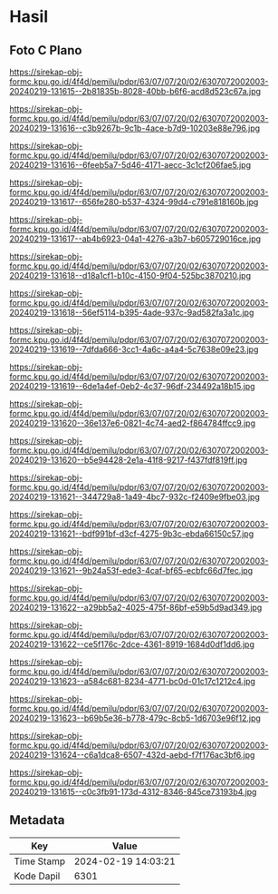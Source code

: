# Hasil

## Foto C Plano

https://sirekap-obj-formc.kpu.go.id/4f4d/pemilu/pdpr/63/07/07/20/02/6307072002003-20240219-131615--2b81835b-8028-40bb-b6f6-acd8d523c67a.jpg

https://sirekap-obj-formc.kpu.go.id/4f4d/pemilu/pdpr/63/07/07/20/02/6307072002003-20240219-131616--c3b9267b-9c1b-4ace-b7d9-10203e88e796.jpg

https://sirekap-obj-formc.kpu.go.id/4f4d/pemilu/pdpr/63/07/07/20/02/6307072002003-20240219-131616--6feeb5a7-5d46-4171-aecc-3c1cf206fae5.jpg

https://sirekap-obj-formc.kpu.go.id/4f4d/pemilu/pdpr/63/07/07/20/02/6307072002003-20240219-131617--656fe280-b537-4324-99d4-c791e818160b.jpg

https://sirekap-obj-formc.kpu.go.id/4f4d/pemilu/pdpr/63/07/07/20/02/6307072002003-20240219-131617--ab4b6923-04a1-4276-a3b7-b605729016ce.jpg

https://sirekap-obj-formc.kpu.go.id/4f4d/pemilu/pdpr/63/07/07/20/02/6307072002003-20240219-131618--d18a1cf1-b10c-4150-9f04-525bc3870210.jpg

https://sirekap-obj-formc.kpu.go.id/4f4d/pemilu/pdpr/63/07/07/20/02/6307072002003-20240219-131618--56ef5114-b395-4ade-937c-9ad582fa3a1c.jpg

https://sirekap-obj-formc.kpu.go.id/4f4d/pemilu/pdpr/63/07/07/20/02/6307072002003-20240219-131619--7dfda666-3cc1-4a6c-a4a4-5c7638e09e23.jpg

https://sirekap-obj-formc.kpu.go.id/4f4d/pemilu/pdpr/63/07/07/20/02/6307072002003-20240219-131619--6de1a4ef-0eb2-4c37-96df-234492a18b15.jpg

https://sirekap-obj-formc.kpu.go.id/4f4d/pemilu/pdpr/63/07/07/20/02/6307072002003-20240219-131620--36e137e6-0821-4c74-aed2-f864784ffcc9.jpg

https://sirekap-obj-formc.kpu.go.id/4f4d/pemilu/pdpr/63/07/07/20/02/6307072002003-20240219-131620--b5e94428-2e1a-41f8-9217-f437fdf819ff.jpg

https://sirekap-obj-formc.kpu.go.id/4f4d/pemilu/pdpr/63/07/07/20/02/6307072002003-20240219-131621--344729a8-1a49-4bc7-932c-f2409e9fbe03.jpg

https://sirekap-obj-formc.kpu.go.id/4f4d/pemilu/pdpr/63/07/07/20/02/6307072002003-20240219-131621--bdf991bf-d3cf-4275-9b3c-ebda66150c57.jpg

https://sirekap-obj-formc.kpu.go.id/4f4d/pemilu/pdpr/63/07/07/20/02/6307072002003-20240219-131621--9b24a53f-ede3-4caf-bf65-ecbfc66d7fec.jpg

https://sirekap-obj-formc.kpu.go.id/4f4d/pemilu/pdpr/63/07/07/20/02/6307072002003-20240219-131622--a29bb5a2-4025-475f-86bf-e59b5d9ad349.jpg

https://sirekap-obj-formc.kpu.go.id/4f4d/pemilu/pdpr/63/07/07/20/02/6307072002003-20240219-131622--ce5f176c-2dce-4361-8919-1684d0df1dd6.jpg

https://sirekap-obj-formc.kpu.go.id/4f4d/pemilu/pdpr/63/07/07/20/02/6307072002003-20240219-131623--a584c681-8234-4771-bc0d-01c17c1212c4.jpg

https://sirekap-obj-formc.kpu.go.id/4f4d/pemilu/pdpr/63/07/07/20/02/6307072002003-20240219-131623--b69b5e36-b778-479c-8cb5-1d6703e96f12.jpg

https://sirekap-obj-formc.kpu.go.id/4f4d/pemilu/pdpr/63/07/07/20/02/6307072002003-20240219-131624--c6a1dca8-6507-432d-aebd-f7f176ac3bf6.jpg

https://sirekap-obj-formc.kpu.go.id/4f4d/pemilu/pdpr/63/07/07/20/02/6307072002003-20240219-131615--c0c3fb91-173d-4312-8346-845ce73193b4.jpg


## Metadata

| Key        | Value               |
| ---------- | ------------------- |
| Time Stamp | 2024-02-19 14:03:21 |
| Kode Dapil | 6301                |



